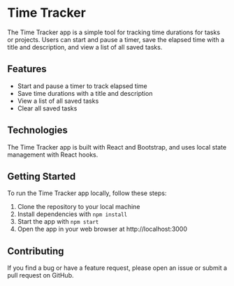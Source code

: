 # Time Tracker

The Time Tracker app is a simple tool for tracking time durations for tasks or projects. Users can start and pause a timer, save the elapsed time with a title and description, and view a list of all saved tasks.

## Features

- Start and pause a timer to track elapsed time
- Save time durations with a title and description
- View a list of all saved tasks
- Clear all saved tasks

## Technologies

The Time Tracker app is built with React and Bootstrap, and uses local state management with React hooks.

## Getting Started

To run the Time Tracker app locally, follow these steps:

1. Clone the repository to your local machine
2. Install dependencies with `npm install`
3. Start the app with `npm start`
4. Open the app in your web browser at http://localhost:3000

## Contributing

If you find a bug or have a feature request, please open an issue or submit a pull request on GitHub.
